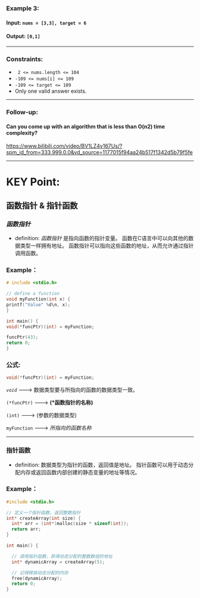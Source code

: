 
### Example 3:

#### Input: ```nums = [3,3], target = 6```
#### Output: ```[0,1]```
 
--- 
### Constraints:

* ` 2 <= nums.length <= 104`
* `-109 <= nums[i] <= 109`
* `-109 <= target <= 109`
* Only one valid answer exists.
 

*** 
### Follow-up:
#### Can you come up with an algorithm that is less than O(n2) time complexity?

https://www.bilibili.com/video/BV1LZ4y167Us/?spm_id_from=333.999.0.0&vd_source=1177015f94aa24b517f1342d5b79f5fe


--- 

# KEY Point:

## 函数指针 & 指针函数
### *函数指针* 
* definition:
  *函数指针* 是指向函数的指针变量。 函数在C语言中可以向其他的数据类型一样拥有地址。
  函数指针可以指向这些函数的地址，从而允许通过指针调用函数。

### Example：
  ```c
# include <stdio.h>

// define a function
void myFunction(int x) {
  printf("Value" %d\n, x);
}

int main() {
  void(*funcPtr)(int) = myFunction;
  
  funcPtr(43);
  return 0;
}
```

### 公式:
```c 
void(*funcPtr)(int) = myFunction; 
```

*`void`* ---> 数据类型要与所指向的函数的数据类型一致。

`(*funcPtr)`  ---> **(\*函数指针的名称)**

`(int)` ---> (参数的数据类型)

`myFunction` ---> *所指向的函数名称*


---

### 指针函数
* definition:
 数据类型为指针的函数，返回值是地址。
 指针函数可以用于动态分配内存或返回函数内部创建的静态变量的地址等情况。

### Example：
  ```c
#include <stdio.h>

// 定义一个指针函数，返回整数指针
int* createArray(int size) {
    int* arr = (int*)malloc(size * sizeof(int));
    return arr;
}

int main() {

    // 调用指针函数，获得动态分配的整数数组的地址
    int* dynamicArray = createArray(5);

    // 记得释放动态分配的内存
    free(dynamicArray);
    return 0;
}
  ```











































